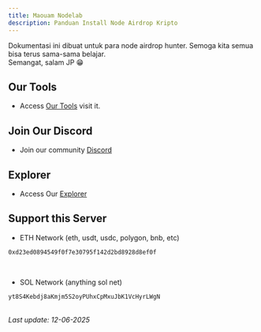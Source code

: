 ```yaml
---
title: Maouam Nodelab
description: Panduan Install Node Airdrop Kripto
---
```


Dokumentasi ini dibuat untuk para node airdrop hunter. Semoga kita semua bisa terus sama-sama belajar.  
Semangat, salam JP 😁

## Our Tools

- Access [Our Tools](/tools) visit it.

## Join Our Discord

- Join our community [Discord](https://discord.gg/q5a74BHcS5)

## Explorer

- Access Our [Explorer](https://explorer.maouam.nodelab.my.id)

## Support this Server
- ETH Network (eth, usdt, usdc, polygon, bnb, etc)  
```
0xd23ed0894549f0f7e30795f142d2bd8928d8ef0f
```
</br>

- SOL Network (anything sol net)  
```
yt8S4Kebdj8aKmjm5S2oyPUhxCpMxuJbK1VcHyrLWgN
```
</br>
<i>Last update: 12-06-2025</i>

<head>
<!-- Google tag (gtag.js) -->
<script async src="https://www.googletagmanager.com/gtag/js?id=G-4WB2W24M31"></script>
<script>
  window.dataLayer = window.dataLayer || [];
  function gtag(){dataLayer.push(arguments);}
  gtag('js', new Date());
  gtag('config', 'G-4WB2W24M31');
</script>
</head>